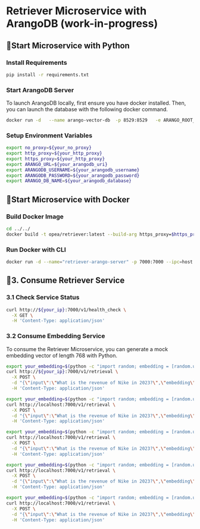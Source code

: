 # Retriever Microservice with ArangoDB (work-in-progress)

## 🚀Start Microservice with Python

### Install Requirements

```bash
pip install -r requirements.txt
```

### Start ArangoDB Server

To launch ArangoDB locally, first ensure you have docker installed. Then, you can launch the database with the following docker command.


```bash
docker run -d   --name arango-vector-db  -p 8529:8529   -e ARANGO_ROOT_PASSWORD=password   arangodb/arangodb:3.12.4   --experimental-vector-index=true
```

### Setup Environment Variables

```bash
export no_proxy=${your_no_proxy}
export http_proxy=${your_http_proxy}
export https_proxy=${your_http_proxy}
export ARANGO_URL=${your_arangodb_uri}
export ARANGODB_USERNAME=${your_arangodb_username}
export ARANGODB_PASSWORD=${your_arangodb_password}
export ARANGO_DB_NAME=${your_arangodb_database}

```


## 🚀Start Microservice with Docker

### Build Docker Image

```bash
cd ../../
docker build -t opea/retriever:latest --build-arg https_proxy=$https_proxy --build-arg http_proxy=$http_proxy -f comps/retrievers/src/Dockerfile .
```

### Run Docker with CLI

```bash
docker run -d --name="retriever-arango-server" -p 7000:7000 --ipc=host -e http_proxy=$http_proxy -e https_proxy=$https_proxy -e ARANGODB_URL="http://localhost:8529"  opea/retriever:latest -e RETRIEVER_COMPONENT_NAME="OPEA_RETRIEVER_ARANGO"
```



## 🚀3. Consume Retriever Service

### 3.1 Check Service Status

```bash
curl http://${your_ip}:7000/v1/health_check \
  -X GET \
  -H 'Content-Type: application/json'
```

### 3.2 Consume Embedding Service

To consume the Retriever Microservice, you can generate a mock embedding vector of length 768 with Python.

```bash
export your_embedding=$(python -c "import random; embedding = [random.uniform(-1, 1) for _ in range(768)]; print(embedding)")
curl http://${your_ip}:7000/v1/retrieval \
  -X POST \
  -d "{\"input\":\"What is the revenue of Nike in 2023?\",\"embedding\":${your_embedding}}" \
  -H 'Content-Type: application/json'
```

```bash
export your_embedding=$(python -c "import random; embedding = [random.uniform(-1, 1) for _ in range(768)]; print(embedding)")
curl http://localhost:7000/v1/retrieval \
  -X POST \
  -d "{\"input\":\"What is the revenue of Nike in 2023?\",\"embedding\":${your_embedding},\"search_type\":\"similarity\", \"k\":4}" \
  -H 'Content-Type: application/json'
```



```bash
export your_embedding=$(python -c "import random; embedding = [random.uniform(-1, 1) for _ in range(768)]; print(embedding)")
curl http://localhost:7000/v1/retrieval \
  -X POST \
  -d "{\"input\":\"What is the revenue of Nike in 2023?\",\"embedding\":${your_embedding},\"search_type\":\"similarity_distance_threshold\", \"k\":4, \"distance_threshold\":1.0}" \
  -H 'Content-Type: application/json'
```



```bash
export your_embedding=$(python -c "import random; embedding = [random.uniform(-1, 1) for _ in range(768)]; print(embedding)")
curl http://localhost:7000/v1/retrieval \
  -X POST \
  -d "{\"input\":\"What is the revenue of Nike in 2023?\",\"embedding\":${your_embedding},\"search_type\":\"similarity_score_threshold\", \"k\":4, \"score_threshold\":0.2}" \
  -H 'Content-Type: application/json'
```


```bash
export your_embedding=$(python -c "import random; embedding = [random.uniform(-1, 1) for _ in range(768)]; print(embedding)")
curl http://localhost:7000/v1/retrieval \
  -X POST \
  -d "{\"input\":\"What is the revenue of Nike in 2023?\",\"embedding\":${your_embedding},\"search_type\":\"mmr\", \"k\":4, \"fetch_k\":20, \"lambda_mult\":0.5}" \
  -H 'Content-Type: application/json'
```



